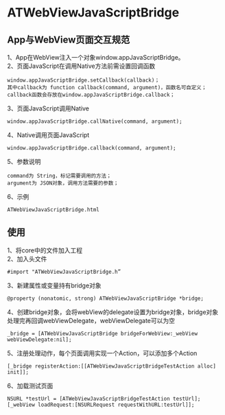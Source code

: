 # ATWebViewJavaScriptBridge

## App与WebView页面交互规范

1、App在WebView注入一个对象window.appJavaScriptBridge。  
2、页面JavaScript在调用Native方法前需设置回调函数  

    window.appJavaScriptBridge.setCallback(callback)；  
    其中callback为 function callback(command, argument)，函数名可自定义；  
    callback函数会存放在window.appJavaScriptBridge.callback；  

3、页面JavaScript调用Native  

    window.appJavaScriptBridge.callNative(command, argument);  

4、Native调用页面JavaScript  

    window.appJavaScriptBridge.callback(command, argument);  

5、参数说明  

    command为 String，标记需要调用的方法；  
    argument为 JSON对象，调用方法需要的参数；  

6、示例  

    ATWebViewJavaScriptBridge.html  

## 使用

1、将core中的文件加入工程  
2、加入头文件  

    #import "ATWebViewJavaScriptBridge.h”  

3、新建属性或变量持有bridge对象  

    @property (nonatomic, strong) ATWebViewJavaScriptBridge *bridge;  

4、创建bridge对象，会将webView的delegate设置为bridge对象，bridge对象处理完再回调webViewDelegate，webViewDelegate可以为空  

    _bridge = [ATWebViewJavaScriptBridge bridgeForWebView:_webView webViewDelegate:nil];  

5、注册处理动作，每个页面调用实现一个Action，可以添加多个Action  

    [_bridge registerAction:[[ATWebViewJavaScriptBridgeTestAction alloc] init]];  

6、加载测试页面  

    NSURL *testUrl = [ATWebViewJavaScriptBridgeTestAction testUrl];  
    [_webView loadRequest:[NSURLRequest requestWithURL:testUrl]];  



